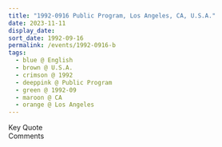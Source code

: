 ```yaml
---
title: "1992-0916 Public Program, Los Angeles, CA, U.S.A."
date: 2023-11-11
display_date: 
sort_date: 1992-09-16
permalink: /events/1992-0916-b
tags:
  - blue @ English
  - brown @ U.S.A.
  - crimson @ 1992
  - deeppink @ Public Program
  - green @ 1992-09
  - maroon @ CA
  - orange @ Los Angeles
---
```


<wave-list>
  <list-title color="green" width="75">Key Quote</list-title>
  <list-item color="BlanchedAlmond"  width="200"></list-item>
  <list-item color="Lavender"></list-item>
  <list-item color="BlanchedAlmond"></list-item>
</wave-list>

<br>

<wave-list>
  <list-title color="green" width="75">Comments</list-title>
  <list-item color="BlanchedAlmond"  width="200"></list-item>
  <list-item color="Lavender"></list-item>
  <list-item color="BlanchedAlmond"></list-item>
</wave-list>